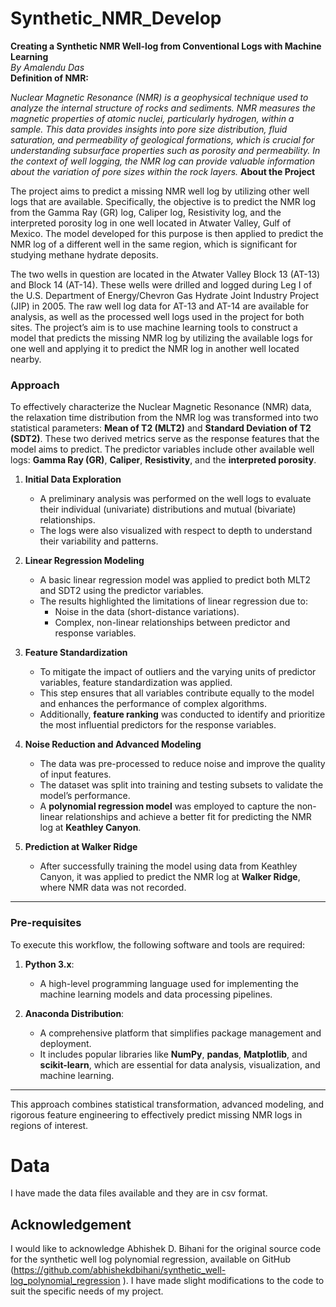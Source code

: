 # Synthetic_NMR_Develop
****Creating a Synthetic NMR Well-log from Conventional Logs with Machine Learning****  
*By Amalendu Das*  
**Definition of NMR:**

*Nuclear Magnetic Resonance (NMR) is a geophysical technique used to analyze the internal structure of rocks and sediments. NMR measures the magnetic properties of atomic nuclei, particularly hydrogen, within a sample. This data provides insights into pore size distribution, fluid saturation, and permeability of geological formations, which is crucial for understanding subsurface properties such as porosity and permeability. In the context of well logging, the NMR log can provide valuable information about the variation of pore sizes within the rock layers.*
**About the Project**


The project aims to predict a missing NMR well log by utilizing other well logs that are available. Specifically, the objective is to predict the NMR log from the Gamma Ray (GR) log, Caliper log, Resistivity log, and the interpreted porosity log in one well located in Atwater Valley, Gulf of Mexico. The model developed for this purpose is then applied to predict the NMR log of a different well in the same region, which is significant for studying methane hydrate deposits.

The two wells in question are located in the Atwater Valley Block 13 (AT-13) and Block 14 (AT-14). These wells were drilled and logged during Leg I of the U.S. Department of Energy/Chevron Gas Hydrate Joint Industry Project (JIP) in 2005. The raw well log data for AT-13 and AT-14 are available for analysis, as well as the processed well logs used in the project for both sites. The project’s aim is to use machine learning tools to construct a model that predicts the missing NMR log by utilizing the available logs for one well and applying it to predict the NMR log in another well located nearby.

### **Approach**  

To effectively characterize the Nuclear Magnetic Resonance (NMR) data, the relaxation time distribution from the NMR log was transformed into two statistical parameters: **Mean of T2 (MLT2)** and **Standard Deviation of T2 (SDT2)**. These two derived metrics serve as the response features that the model aims to predict. The predictor variables include other available well logs: **Gamma Ray (GR)**, **Caliper**, **Resistivity**, and the **interpreted porosity**.  

1. **Initial Data Exploration**  
   - A preliminary analysis was performed on the well logs to evaluate their individual (univariate) distributions and mutual (bivariate) relationships.  
   - The logs were also visualized with respect to depth to understand their variability and patterns.  

2. **Linear Regression Modeling**  
   - A basic linear regression model was applied to predict both MLT2 and SDT2 using the predictor variables.  
   - The results highlighted the limitations of linear regression due to:  
     - Noise in the data (short-distance variations).  
     - Complex, non-linear relationships between predictor and response variables.  

3. **Feature Standardization**  
   - To mitigate the impact of outliers and the varying units of predictor variables, feature standardization was applied.  
   - This step ensures that all variables contribute equally to the model and enhances the performance of complex algorithms.  
   - Additionally, **feature ranking** was conducted to identify and prioritize the most influential predictors for the response variables.  

4. **Noise Reduction and Advanced Modeling**  
   - The data was pre-processed to reduce noise and improve the quality of input features.  
   - The dataset was split into training and testing subsets to validate the model’s performance.  
   - A **polynomial regression model** was employed to capture the non-linear relationships and achieve a better fit for predicting the NMR log at **Keathley Canyon**.
5. **Prediction at Walker Ridge**  
   - After successfully training the model using data from Keathley Canyon, it was applied to predict the NMR log at **Walker Ridge**, where NMR data was not recorded.  

---

### **Pre-requisites**  

To execute this workflow, the following software and tools are required:  

1. **Python 3.x**:  
   - A high-level programming language used for implementing the machine learning models and data processing pipelines.  

2. **Anaconda Distribution**:  
   - A comprehensive platform that simplifies package management and deployment.  
   - It includes popular libraries like **NumPy**, **pandas**, **Matplotlib**, and **scikit-learn**, which are essential for data analysis, visualization, and machine learning.  

---

This approach combines statistical transformation, advanced modeling, and rigorous feature engineering to effectively predict missing NMR logs in regions of interest.
# Data
I have made the data files available and they are in csv format.
## Acknowledgement
I would like to acknowledge Abhishek D. Bihani for the original source code for the synthetic well log polynomial regression, available on GitHub (https://github.com/abhishekdbihani/synthetic_well-log_polynomial_regression ). I have made slight modifications to the code to suit the specific needs of my project.
